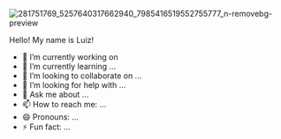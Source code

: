 
![281751769_5257640317662940_7985416519552755777_n-removebg-preview](https://github.com/JohnLuiz007/JohnLuiz007/assets/115198373/664b5d40-727f-4a34-a852-1a5a33a34984)


Hello! My name is Luiz!

- 🔭 I’m currently working on 
- 🌱 I’m currently learning ...
- 👯 I’m looking to collaborate on ...
- 🤔 I’m looking for help with ...
- 💬 Ask me about ...
- 📫 How to reach me: ...
- 😄 Pronouns: ...
- ⚡ Fun fact: ...

